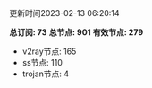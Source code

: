 更新时间2023-02-13 06:20:14

**总订阅: 73**
**总节点: 901**
**有效节点: 279**
- v2ray节点: 165
- ss节点: 110
- trojan节点: 4
